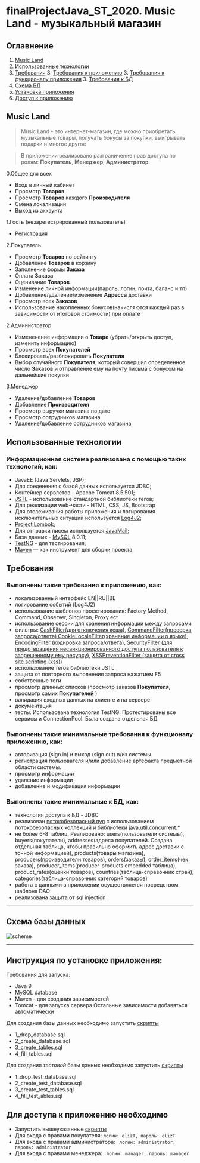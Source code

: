 # finalProjectJava_ST_2020. Music Land - музыкальный магазин
## Оглавнение
1. [Music Land](#оглавление)
2. [Использованные технологии](#технологии)
3. [Требования](#требования)
      3. [Требования к приложению](#приложению)
      3. [Требования к функционалу приложения](#функционал)
      3. [Требования к БД](#БДтребования)
4. [Схема БД](#схема)
5. [Установка приложения](#установка)
6. [Доступ к приложению](#доступ)

## <a name="оглавление"></a>Music Land
>Music Land - это интернет-магазин, где можно приобретать музыкальные товары, 
>получать бонусы за покупки, выигрывать подарки и многое другое

>В приложении реализовано разграничение прав доступа по ролям: **Покупатель**, **Менеджер**, **Администратор**.

0.Общее для всех
* Вход в личный кабинет
* Просмотр **Товаров** 
* Просмотр **Товаров** каждого **Производителя**
* Смена локализации
* Выход из аккаунта

1.Гость (незарегестрированный пользователь)
* Регистрация

2.Покупатель
* Просмотр **Товаров** по рейтингу
* Добавление **Товаров** в корзину
* Заполнение формы **Заказа**
* Оплата **Заказа**
* Оценивание **Товаров**
* Изменение личной информации(пароль, логин, почта, баланс и тп)
* Добавление/удаление/изменение **Адресса** доставки
* Просмотр всех **Заказов**
* Использование накопленных бонусов(начисляются каждый раз в зависимости от итоговой стоимости) при оплате

2.Администратор
* Измененение информации о **Товаре** (убрать/открыть доступ, изменить информацию)
* Просмотр всех **Покупателей**
* Блокировать/разблокировать **Покупателя**
* Выбор случайного **Покупателя**, который совершил определенное число **Заказов** и отправление ему на почту письма с бонусом на дальнейшие покупки

3.Менеджер
* Удаление/добавление **Товаров**
* Добавление **Производителя**
* Просмотр выручки магазина по дате
* Просмотр сотрудников магазина
* Удаление/добавление сотрудников магазина

## <a name="технологии"></a> Использованные технологии 
### Информационная система реализована с помощью таких технологий, как: 
* JavaEE (Java Servlets, JSP);
* Для соеденения с базой данных используется JDBC;
* Контейнер сервлетов - Apache Tomcat 8.5.501;
* [JSTL](https://mvnrepository.com/artifact/javax.servlet/jstl/1.2) - использование стандартной библиотеки тегов;
* Для реализации web-части - HTML, CSS, JS, Bootstrap
* Для отслеживания работы приложения и логирования исключительных ситуаций используется [Log4J2](https://logging.apache.org/log4j/2.x/maven-artifacts.html);
* [Project Lombok](https://mvnrepository.com/artifact/org.projectlombok/lombok/1.18.16);
* Для отправки писем используется [JavaMail](https://mvnrepository.com/artifact/javax.mail/mail/1.4.7);
* База данных - [MySQL](https://mvnrepository.com/artifact/mysql/mysql-connector-java/8.0.11) 8.0.11;
* [TestNG](https://mvnrepository.com/artifact/org.testng/testng/6.14.3) - для тестирования;
* [Maven](https://maven.apache.org/download.cgi) — как инструмент для сборки проекта.

## <a name="требования"></a> Требования
### <a name="приложению"></a> Выполнены такие требования к приложению, как:
* локализованный интерфейс EN||RU||BE
* логирование событий (Log4J2)
* использование шаблонов проектирования: Factory Method, Command, Observer, Singleton, Proxy ect
* использование сессии для хранения информации между запросами
* фильтры: [CashFilter(для отключения кеша)](https://github.com/Lizaveta-CR/finalProjectJava_ST_2020/blob/master/src/main/java/by/tsvirko/music_shop/filter/CashFilter.java), [CommandFilter(проверка запроса/ответа)](https://github.com/Lizaveta-CR/finalProjectJava_ST_2020/blob/master/src/main/java/by/tsvirko/music_shop/filter/CommandFilter.java),[CookieLocaleFilter(хранение информации о языке)](https://github.com/Lizaveta-CR/finalProjectJava_ST_2020/blob/master/src/main/java/by/tsvirko/music_shop/filter/CookieLocaleFilter.java), [EncodingFilter (кодировка запроса/ответа)](https://github.com/Lizaveta-CR/finalProjectJava_ST_2020/blob/master/src/main/java/by/tsvirko/music_shop/filter/EncodingFilter.java), [SecurityFilter (для предотвращения несанкционированного доступа пользователя к запрещенному ему ресурсу)](https://github.com/Lizaveta-CR/finalProjectJava_ST_2020/blob/master/src/main/java/by/tsvirko/music_shop/filter/SecurityFilter.java), [XSSPreventionFilter (защита от cross site scripting (xss))](https://github.com/Lizaveta-CR/finalProjectJava_ST_2020/blob/master/src/main/java/by/tsvirko/music_shop/filter/XSSPreventionFilter.java) 
* использование тегов библиотеки JSTL
* защита от повторного выполнения запроса нажатием F5
* собственные теги 
* просмотр длинных списков (просмотр заказов **Покупателя**, просмотр самих **Покупателей** )
* валидация входных данных на клиенте и на сервере
* документация
* тесты. Использована технология TestNG. Протестированы все сервисы и ConnectionPool. Была создана отдельная БД
### <a name="функционал"></a> Выполнены такие минимальные требования к функционалу приложению, как:
* авторизация (sign in) и выход (sign out) в/из системы.
* регистрация пользователя и/или добавление артефакта предметной области системы.
* просмотр информации
* удаление информации
* добавление и модификация информации
### <a name="БДтребования"></a>Выполнены такие минимальные к БД, как:
* технология доступа к БД  - JDBC
* реализован [потокобезопасный пул](https://github.com/Lizaveta-CR/finalProjectJava_ST_2020/tree/master/src/main/java/by/tsvirko/music_shop/dao/pool) с использованием потокобезопасных коллекций и библиотеки java.util.concurrent.*
* не более 6-8 таблиц. Реализовано: users(пользователи системы), buyers(покупатели), addresses(адреса покупателей. Создана отдельная таблица, чтобы правильно оформить адрес доставки с точной информацией), products(товары магазина), producers(производители товаров), orders(заказы), order_items(чек заказа), producer_items(producer-products embedded таблица), product_rates(оценки товаров), countries(таблица-справочник стран), categories(таблица-справочник категорий товаров)
* работа с данными в приложении осуществляется посредством шаблона DAO 
* реализована защита от sql injection
***
## <a name="схема"></a>Схема базы данных

 ![scheme](https://user-images.githubusercontent.com/56049061/105872094-0df50400-600b-11eb-8e8e-3ad98f4f012d.png)
***
 
## <a name="установка"></a>Инструкция по установке приложения:
Требования для запуска:
* Java 9
* MySQL database
* Maven - для создания зависимостей
* Tomcat - для запуска сервера
Остальные зависимости добавяться автоматически

<a name="скрипты"></a>
Для создания базы данных необходимо запустить [скрипты](https://github.com/Lizaveta-CR/finalProjectJava_ST_2020/tree/master/sql)
- 1_drop_database.sql
- 2_create_database.sql
- 3_create_tables.sql
- 4_fill_tables.sql

Для создания *тестовой* базы данных необходимо запустить [скрипты](https://github.com/Lizaveta-CR/finalProjectJava_ST_2020/tree/master/sql/test)
- 1_drop_test_database.sql
- 2_create_test_database.sql
- 3_create_test_tables.sql
- 4_fill_test_ables.sql

 
 ##  <a name="доступ"></a>Для доступа к приложению необходимо
 * Запустить вышеуказанные [скрипты](#скрипты)
 * Для входа с правами покупателя:
 ```логин: elizT, пароль: elizT```
 * Для входа с правами администратора:
 ``` логин: administrator, пароль: administrator```
 * Для входа с правами менеджера:
 ``` логин: manager, пароль: manager```